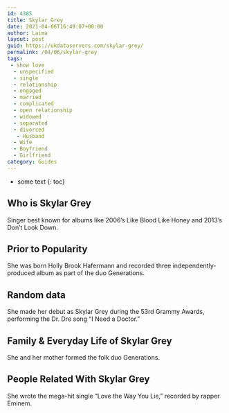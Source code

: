 ```yaml
---
id: 4385
title: Skylar Grey
date: 2021-04-06T16:49:07+00:00
author: Laima
layout: post
guid: https://ukdataservers.com/skylar-grey/
permalink: /04/06/skylar-grey
tags:
 - show love
  - unspecified
  - single
  - relationship
  - engaged
  - married
  - complicated
  - open relationship
  - widowed
  - separated
  - divorced
   - Husband
  - Wife
  - Boyfriend
  - Girlfriend
category: Guides
---
```


* some text
{: toc}


## Who is Skylar Grey
                  
                  
                  
Singer best known for albums like 2006&#8217;s Like Blood Like Honey and 2013&#8217;s Don&#8217;t Look Down.
                  
              
            
              
            
                
                
                
## Prior to Popularity
                  
                  
                  
She was born Holly Brook Hafermann and recorded three independently-produced album as part of the duo Generations.
                  
              
            
              
            
                
                
                
## Random data
                  
                  
                  
She made her debut as Skylar Grey during the 53rd Grammy Awards, performing the Dr. Dre song &#8220;I Need a Doctor.&#8221; 
                  
              
            
              
            
                
                
                
## Family & Everyday Life of Skylar Grey
                  
                  
                  
She and her mother formed the folk duo Generations. 
                  
              
            
              
            
                
                
                
## People Related With Skylar Grey
                  
                  
                  
She wrote the mega-hit single &#8220;Love the Way You Lie,&#8221; recorded by rapper Eminem. 
                  
              
            
              
            
                
              
            
              
              
            
            
              
            
          
          
          
